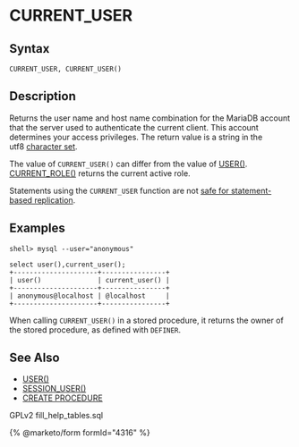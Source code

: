# CURRENT\_USER

## Syntax

```
CURRENT_USER, CURRENT_USER()
```

## Description

Returns the user name and host name combination for the MariaDB account\
that the server used to authenticate the current client. This account\
determines your access privileges. The return value is a string in the\
utf8 [character set](../../../data-types/string-data-types/character-sets/).

The value of `CURRENT_USER()` can differ from the value of [USER()](user.md). [CURRENT\_ROLE()](current_role.md) returns the current active role.

Statements using the `CURRENT_USER` function are not [safe for statement-based replication](../../../../ha-and-performance/standard-replication/unsafe-statements-for-statement-based-replication.md).

## Examples

```
shell> mysql --user="anonymous"

select user(),current_user();
+---------------------+----------------+
| user()              | current_user() |
+---------------------+----------------+
| anonymous@localhost | @localhost     |
+---------------------+----------------+
```

When calling `CURRENT_USER()` in a stored procedure, it returns the owner of the stored procedure, as defined with `DEFINER`.

## See Also

* [USER()](user.md)
* [SESSION\_USER()](session_user.md)
* [CREATE PROCEDURE](../../../../server-usage/stored-routines/stored-procedures/create-procedure.md)

GPLv2 fill\_help\_tables.sql

{% @marketo/form formId="4316" %}
